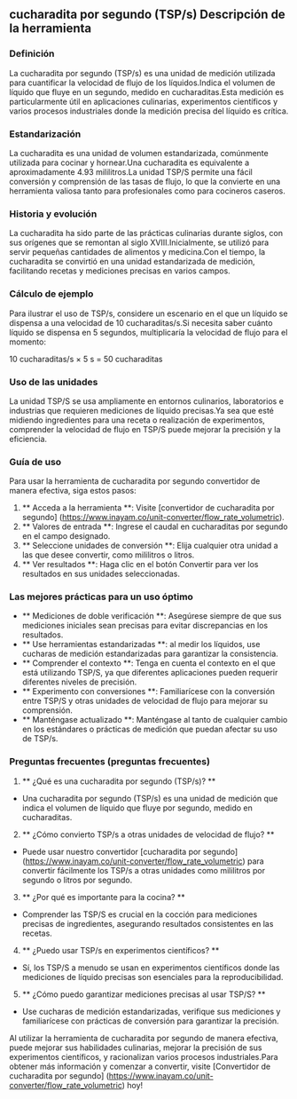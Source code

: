 ## cucharadita por segundo (TSP/s) Descripción de la herramienta

### Definición
La cucharadita por segundo (TSP/s) es una unidad de medición utilizada para cuantificar la velocidad de flujo de los líquidos.Indica el volumen de líquido que fluye en un segundo, medido en cucharaditas.Esta medición es particularmente útil en aplicaciones culinarias, experimentos científicos y varios procesos industriales donde la medición precisa del líquido es crítica.

### Estandarización
La cucharadita es una unidad de volumen estandarizada, comúnmente utilizada para cocinar y hornear.Una cucharadita es equivalente a aproximadamente 4.93 mililitros.La unidad TSP/S permite una fácil conversión y comprensión de las tasas de flujo, lo que la convierte en una herramienta valiosa tanto para profesionales como para cocineros caseros.

### Historia y evolución
La cucharadita ha sido parte de las prácticas culinarias durante siglos, con sus orígenes que se remontan al siglo XVIII.Inicialmente, se utilizó para servir pequeñas cantidades de alimentos y medicina.Con el tiempo, la cucharadita se convirtió en una unidad estandarizada de medición, facilitando recetas y mediciones precisas en varios campos.

### Cálculo de ejemplo
Para ilustrar el uso de TSP/s, considere un escenario en el que un líquido se dispensa a una velocidad de 10 cucharaditas/s.Si necesita saber cuánto líquido se dispensa en 5 segundos, multiplicaría la velocidad de flujo para el momento:

10 cucharaditas/s × 5 s = 50 cucharaditas

### Uso de las unidades
La unidad TSP/S se usa ampliamente en entornos culinarios, laboratorios e industrias que requieren mediciones de líquido precisas.Ya sea que esté midiendo ingredientes para una receta o realización de experimentos, comprender la velocidad de flujo en TSP/S puede mejorar la precisión y la eficiencia.

### Guía de uso
Para usar la herramienta de cucharadita por segundo convertidor de manera efectiva, siga estos pasos:
1. ** Acceda a la herramienta **: Visite [convertidor de cucharadita por segundo] (https://www.inayam.co/unit-converter/flow_rate_volumetric).
2. ** Valores de entrada **: Ingrese el caudal en cucharaditas por segundo en el campo designado.
3. ** Seleccione unidades de conversión **: Elija cualquier otra unidad a las que desee convertir, como mililitros o litros.
4. ** Ver resultados **: Haga clic en el botón Convertir para ver los resultados en sus unidades seleccionadas.

### Las mejores prácticas para un uso óptimo
- ** Mediciones de doble verificación **: Asegúrese siempre de que sus mediciones iniciales sean precisas para evitar discrepancias en los resultados.
- ** Use herramientas estandarizadas **: al medir los líquidos, use cucharas de medición estandarizadas para garantizar la consistencia.
- ** Comprender el contexto **: Tenga en cuenta el contexto en el que está utilizando TSP/S, ya que diferentes aplicaciones pueden requerir diferentes niveles de precisión.
- ** Experimento con conversiones **: Familiarícese con la conversión entre TSP/S y otras unidades de velocidad de flujo para mejorar su comprensión.
- ** Manténgase actualizado **: Manténgase al tanto de cualquier cambio en los estándares o prácticas de medición que puedan afectar su uso de TSP/s.

### Preguntas frecuentes (preguntas frecuentes)

1. ** ¿Qué es una cucharadita por segundo (TSP/s)? **
- Una cucharadita por segundo (TSP/s) es una unidad de medición que indica el volumen de líquido que fluye por segundo, medido en cucharaditas.

2. ** ¿Cómo convierto TSP/s a otras unidades de velocidad de flujo? **
- Puede usar nuestro convertidor [cucharadita por segundo] (https://www.inayam.co/unit-converter/flow_rate_volumetric) para convertir fácilmente los TSP/s a otras unidades como mililitros por segundo o litros por segundo.

3. ** ¿Por qué es importante para la cocina? **
- Comprender las TSP/S es crucial en la cocción para mediciones precisas de ingredientes, asegurando resultados consistentes en las recetas.

4. ** ¿Puedo usar TSP/s en experimentos científicos? **
- Sí, los TSP/S a menudo se usan en experimentos científicos donde las mediciones de líquido precisas son esenciales para la reproducibilidad.

5. ** ¿Cómo puedo garantizar mediciones precisas al usar TSP/S? **
- Use cucharas de medición estandarizadas, verifique sus mediciones y familiarícese con prácticas de conversión para garantizar la precisión.

Al utilizar la herramienta de cucharadita por segundo de manera efectiva, puede mejorar sus habilidades culinarias, mejorar la precisión de sus experimentos científicos, y racionalizan varios procesos industriales.Para obtener más información y comenzar a convertir, visite [Convertidor de cucharadita por segundo] (https://www.inayam.co/unit-converter/flow_rate_volumetric) hoy!